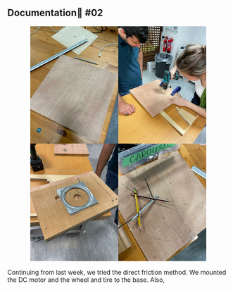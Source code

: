 ## Documentation🎠 #02

<p align="center">
<img  width="400" alt="Measurements" src="https://github.com/eve1yniq/MachineLab/blob/main/image/feb19/workinprogress.jpg">
</p>

Continuing from last week, we tried the direct friction method. We mounted the DC motor and the wheel and tire to the base. Also, 
